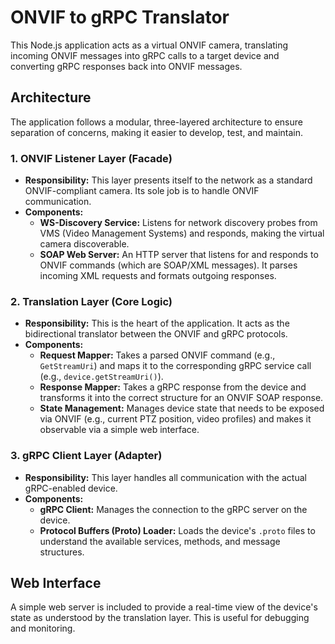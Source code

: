 # ONVIF to gRPC Translator

This Node.js application acts as a virtual ONVIF camera, translating incoming ONVIF messages into gRPC calls to a target device and converting gRPC responses back into ONVIF messages.

## Architecture

The application follows a modular, three-layered architecture to ensure separation of concerns, making it easier to develop, test, and maintain.

### 1. ONVIF Listener Layer (Facade)

*   **Responsibility:** This layer presents itself to the network as a standard ONVIF-compliant camera. Its sole job is to handle ONVIF communication.
*   **Components:**
    *   **WS-Discovery Service:** Listens for network discovery probes from VMS (Video Management Systems) and responds, making the virtual camera discoverable.
    *   **SOAP Web Server:** An HTTP server that listens for and responds to ONVIF commands (which are SOAP/XML messages). It parses incoming XML requests and formats outgoing responses.

### 2. Translation Layer (Core Logic)

*   **Responsibility:** This is the heart of the application. It acts as the bidirectional translator between the ONVIF and gRPC protocols.
*   **Components:**
    *   **Request Mapper:** Takes a parsed ONVIF command (e.g., `GetStreamUri`) and maps it to the corresponding gRPC service call (e.g., `device.getStreamUri()`).
    *   **Response Mapper:** Takes a gRPC response from the device and transforms it into the correct structure for an ONVIF SOAP response.
    *   **State Management:** Manages device state that needs to be exposed via ONVIF (e.g., current PTZ position, video profiles) and makes it observable via a simple web interface.

### 3. gRPC Client Layer (Adapter)

*   **Responsibility:** This layer handles all communication with the actual gRPC-enabled device.
*   **Components:**
    *   **gRPC Client:** Manages the connection to the gRPC server on the device.
    *   **Protocol Buffers (Proto) Loader:** Loads the device's `.proto` files to understand the available services, methods, and message structures.

## Web Interface

A simple web server is included to provide a real-time view of the device's state as understood by the translation layer. This is useful for debugging and monitoring.
